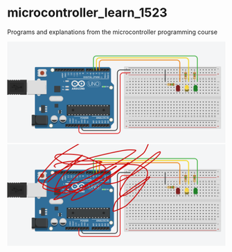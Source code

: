 # microcontroller_learn_1523
Programs and explanations from the microcontroller programming course

![sdfg](aaa.png)
![sdfg](bbb/ccc.png "test")

